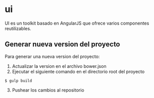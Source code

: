# ui

UI es un toolkit basado en AngularJS que ofrece varios componentes reutilizables.



## Generar nueva version del proyecto

Para generar una nueva version del proyecto:

1. Actualizar la version en el archivo bower.json
2. Ejecutar el siguiente comando en el directorio root del proyecto

```
$ gulp build
```

3. Pushear los cambios al repositorio

